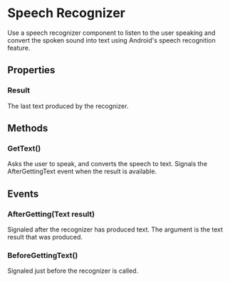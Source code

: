 # Speech Recognizer

Use a speech recognizer component to listen to the user speaking and convert the spoken sound into text using Android's speech recognition feature.

## Properties

### Result

The last text produced by the recognizer.

## Methods

### GetText\(\)

Asks the user to speak, and converts the speech to text. Signals the AfterGettingText event when the result is available.

## Events

### AfterGetting\(Text result\)

Signaled after the recognizer has produced text. The argument is the text result that was produced.

### BeforeGettingText\(\)

Signaled just before the recognizer is called.

